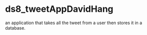 # ds8_tweetAppDavidHang
an application that takes all the tweet from a user then stores it in a database. 
